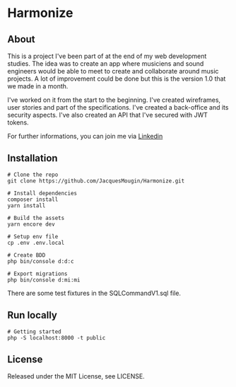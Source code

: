 # Harmonize

## About

This is a project I've been part of at the end of my web development studies. The idea was to create an app where musiciens and sound engineers would be able to meet to create and collaborate around music projects. A lot of improvement could be done but this is the version 1.0 that we made in a month.

I've worked on it from the start to the beginning. I've created wireframes, user stories and part of the specifications. I've created a back-office and its security aspects. I've also created an API that I've secured with JWT tokens.

For further informations, you can join me via [Linkedin](https://www.linkedin.com/in/jacques-mougin/)

## Installation

```
# Clone the repo
git clone https://github.com/JacquesMougin/Harmonize.git

# Install dependencies
composer install
yarn install

# Build the assets
yarn encore dev

# Setup env file
cp .env .env.local

# Create BDD
php bin/console d:d:c

# Export migrations
php bin/console d:mi:mi
```

There are some test fixtures in the SQLCommandV1.sql file.

## Run locally

```
# Getting started
php -S localhost:8000 -t public
```

## License

Released under the MIT License, see LICENSE.

